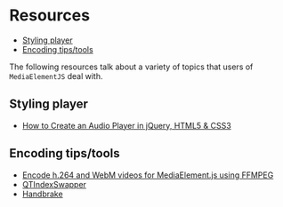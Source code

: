 # Resources

* [Styling player](#styles)
* [Encoding tips/tools](#tools)

The following resources talk about a variety of topics that users of `MediaElementJS` deal with.
 
<a id="styles"></a>
## Styling player

* [How to Create an Audio Player in jQuery, HTML5 & CSS3](https://designmodo.com/audio-player/)

<a id="tools"></a>
## Encoding tips/tools

* [Encode h.264 and WebM videos for MediaElement.js using FFMPEG](http://blogs.visigo.com/chriscoulson/encode-h-264-and-webm-videos-for-mediaelement-js-using-ffmpeg/)
* [QTIndexSwapper](http://renaun.com/blog/code/qtindexswapper/)
* [Handbrake](https://handbrake.fr/docs/en/1.0.0/)